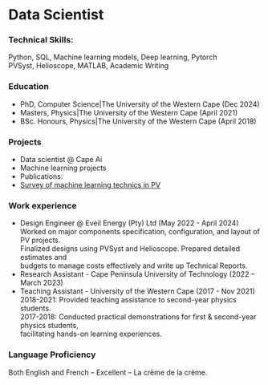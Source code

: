 # Data Scientist
### Technical Skills: 
Python, SQL, Machine learning models, Deep learning, Pytorch\
PVSyst, Helioscope, MATLAB, Academic Writing
### Education
- PhD, Computer Science|The University of the Western Cape (Dec 2024)
- Masters, Physics|The University of the Western Cape (April 2021)
- BSc. Honours, Physics|The University of the Western Cape (April 2018)
### Projects
- Data scientist @ Cape Ai
- Machine learning projects
- Publications:
- [Survey of machine learning technics in PV](https://zenodo.org/doi/10.5281/zenodo.7369295)

### Work experience
- Design Engineer @ Eveil Energy (Pty) Ltd (May 2022 - April 2024)\
  Worked on major components specification, configuration, and layout of PV projects.\
  Finalized designs using PVSyst and Helioscope. Prepared detailed estimates and\
  budgets to manage costs effectively and write up Technical Reports.
- Research Assistant - Cape Peninsula University of Technology (2022 – March 2023)
- Teaching Assistant - University of the Western Cape (2017 - Nov 2021)\
  2018-2021: Provided teaching assistance to second-year physics students.\
  2017-2018: Conducted practical demonstrations for first & second-year physics students,\
  facilitating hands-on learning experiences.
### Language Proficiency
Both English and French – Excellent – La crème de la crème.
  

